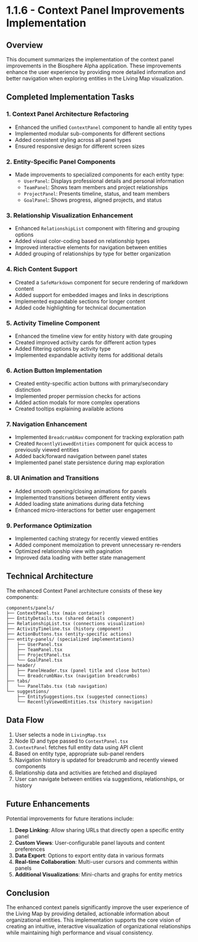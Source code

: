 # 1.1.6 - Context Panel Improvements Implementation

## Overview
This document summarizes the implementation of the context panel improvements in the Biosphere Alpha application. These improvements enhance the user experience by providing more detailed information and better navigation when exploring entities in the Living Map visualization.

## Completed Implementation Tasks

### 1. Context Panel Architecture Refactoring
- Enhanced the unified `ContextPanel` component to handle all entity types
- Implemented modular sub-components for different sections
- Added consistent styling across all panel types
- Ensured responsive design for different screen sizes

### 2. Entity-Specific Panel Components
- Made improvements to specialized components for each entity type:
  - `UserPanel`: Displays professional details and personal information
  - `TeamPanel`: Shows team members and project relationships
  - `ProjectPanel`: Presents timeline, status, and team members
  - `GoalPanel`: Shows progress, aligned projects, and status

### 3. Relationship Visualization Enhancement
- Enhanced `RelationshipList` component with filtering and grouping options
- Added visual color-coding based on relationship types
- Improved interactive elements for navigation between entities
- Added grouping of relationships by type for better organization

### 4. Rich Content Support
- Created a `SafeMarkdown` component for secure rendering of markdown content
- Added support for embedded images and links in descriptions
- Implemented expandable sections for longer content
- Added code highlighting for technical documentation

### 5. Activity Timeline Component
- Enhanced the timeline view for entity history with date grouping
- Created improved activity cards for different action types
- Added filtering options by activity type
- Implemented expandable activity items for additional details

### 6. Action Button Implementation
- Created entity-specific action buttons with primary/secondary distinction
- Implemented proper permission checks for actions
- Added action modals for more complex operations
- Created tooltips explaining available actions

### 7. Navigation Enhancement
- Implemented `BreadcrumbNav` component for tracking exploration path
- Created `RecentlyViewedEntities` component for quick access to previously viewed entities
- Added back/forward navigation between panel states
- Implemented panel state persistence during map exploration

### 8. UI Animation and Transitions
- Added smooth opening/closing animations for panels
- Implemented transitions between different entity views
- Added loading state animations during data fetching
- Enhanced micro-interactions for better user engagement

### 9. Performance Optimization
- Implemented caching strategy for recently viewed entities
- Added component memoization to prevent unnecessary re-renders
- Optimized relationship view with pagination
- Improved data loading with better state management

## Technical Architecture

The enhanced Context Panel architecture consists of these key components:

```
components/panels/
├── ContextPanel.tsx (main container)
├── EntityDetails.tsx (shared details component)
├── RelationshipList.tsx (connections visualization)
├── ActivityTimeline.tsx (history component)
├── ActionButtons.tsx (entity-specific actions)
├── entity-panels/ (specialized implementations)
│   ├── UserPanel.tsx
│   ├── TeamPanel.tsx
│   ├── ProjectPanel.tsx
│   └── GoalPanel.tsx
├── header/
│   ├── PanelHeader.tsx (panel title and close button)
│   └── BreadcrumbNav.tsx (navigation breadcrumbs)
├── tabs/
│   └── PanelTabs.tsx (tab navigation)
└── suggestions/
    ├── EntitySuggestions.tsx (suggested connections)
    └── RecentlyViewedEntities.tsx (history navigation)
```

## Data Flow

1. User selects a node in `LivingMap.tsx`
2. Node ID and type passed to `ContextPanel.tsx`
3. `ContextPanel` fetches full entity data using API client
4. Based on entity type, appropriate sub-panel renders
5. Navigation history is updated for breadcrumb and recently viewed components
6. Relationship data and activities are fetched and displayed
7. User can navigate between entities via suggestions, relationships, or history

## Future Enhancements

Potential improvements for future iterations include:

1. **Deep Linking**: Allow sharing URLs that directly open a specific entity panel
2. **Custom Views**: User-configurable panel layouts and content preferences
3. **Data Export**: Options to export entity data in various formats
4. **Real-time Collaboration**: Multi-user cursors and comments within panels
5. **Additional Visualizations**: Mini-charts and graphs for entity metrics

## Conclusion

The enhanced context panels significantly improve the user experience of the Living Map by providing detailed, actionable information about organizational entities. This implementation supports the core vision of creating an intuitive, interactive visualization of organizational relationships while maintaining high performance and visual consistency.